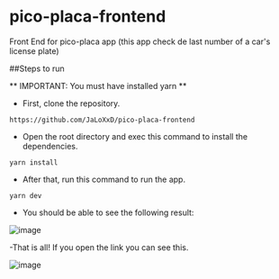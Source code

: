 # pico-placa-frontend
Front End for pico-placa app (this app check de last number of a car's license plate)

##Steps to run

** IMPORTANT: You must have installed yarn **

- First, clone the repository.

```
https://github.com/JaLoXxD/pico-placa-frontend
```

- Open the root directory and exec this command to install the dependencies.

```
yarn install
```

- After that, run this command to run the app.

```
yarn dev
```

- You should be able to see the following result: 

![image](https://user-images.githubusercontent.com/65001908/180327074-025fc254-1a18-45fa-bafb-b5f3434ea58f.png)

-That is all! If you open the link you can see this.

![image](https://user-images.githubusercontent.com/65001908/180327177-396234ae-4405-41bc-9c1d-1c81d8b1677a.png)



